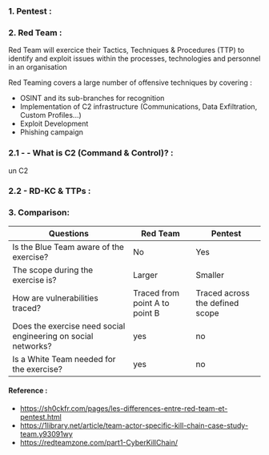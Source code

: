### 1. Pentest :


### 2. Red Team :


Red Team will exercice their Tactics, Techniques & Procedures (TTP) to identify and exploit issues within the processes, technologies and personnel in an organisation

Red Teaming covers a large number of offensive techniques by covering :

- OSINT and its sub-branches for recognition
- Implementation of C2 infrastructure (Communications, Data Exfiltration, Custom Profiles...)
- Exploit Development
- Phishing campaign



### 2.1 - - What is C2 (Command & Control)? :

un C2 


### 2.2 - RD-KC & TTPs :



### 3. Comparison:


Questions | Red Team | Pentest |
 --- | --- | --- |
Is the Blue Team aware of the exercise? | No | Yes
The scope during the exercise is? | Larger | Smaller
How are vulnerabilities traced? | Traced from point A to point B | Traced across the defined scope
Does the exercise need social engineering on social networks? | yes | no
Is a White Team needed for the exercise? | yes | no












#### Reference :
- https://sh0ckfr.com/pages/les-differences-entre-red-team-et-pentest.html
- https://1library.net/article/team-actor-specific-kill-chain-case-study-team.y93091wy
- https://redteamzone.com/part1-CyberKillChain/
